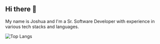 ## Hi there 👋

My name is Joshua and I'm a Sr. Software Developer with experience in various tech stacks and languages. 

![Top Langs](https://github-readme-stats.vercel.app/api/top-langs/?username=jmatth11&hide=jupyter%20notebook&langs_count=8)

<!--
**jmatth11/jmatth11** is a ✨ _special_ ✨ repository because its `README.md` (this file) appears on your GitHub profile.

Here are some ideas to get you started:

- 🔭 I’m currently working on ...
- 🌱 I’m currently learning ...
- 👯 I’m looking to collaborate on ...
- 🤔 I’m looking for help with ...
- 💬 Ask me about ...
- 📫 How to reach me: ...
- 😄 Pronouns: ...
- ⚡ Fun fact: ...
-->
